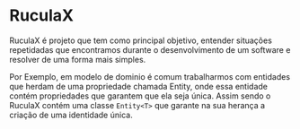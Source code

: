 # RuculaX

RuculaX é projeto que tem como principal objetivo, entender situações repetidadas que encontramos durante o desenvolvimento de um software e resolver de uma forma mais simples.

Por Exemplo, em modelo de dominio é comum trabalharmos com entidades que herdam de uma propriedade chamada Entity, onde essa entidade contém propriedades que garantem que ela seja única. Assim sendo o RuculaX contém uma classe `Entity<T>` que garante na sua herança a criação de uma identidade única.



